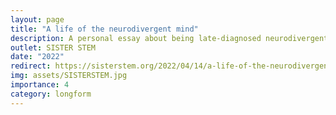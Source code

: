 ```yaml
---
layout: page
title: "A life of the neurodivergent mind"
description: A personal essay about being late-diagnosed neurodivergent in graduate school
outlet: SISTER STEM
date: "2022"
redirect: https://sisterstem.org/2022/04/14/a-life-of-the-neurodivergent-mind))https://sisterstem.org/2022/04/14/a-life-of-the-neurodivergent-mind
img: assets/SISTERSTEM.jpg
importance: 4 
category: longform
---
```

